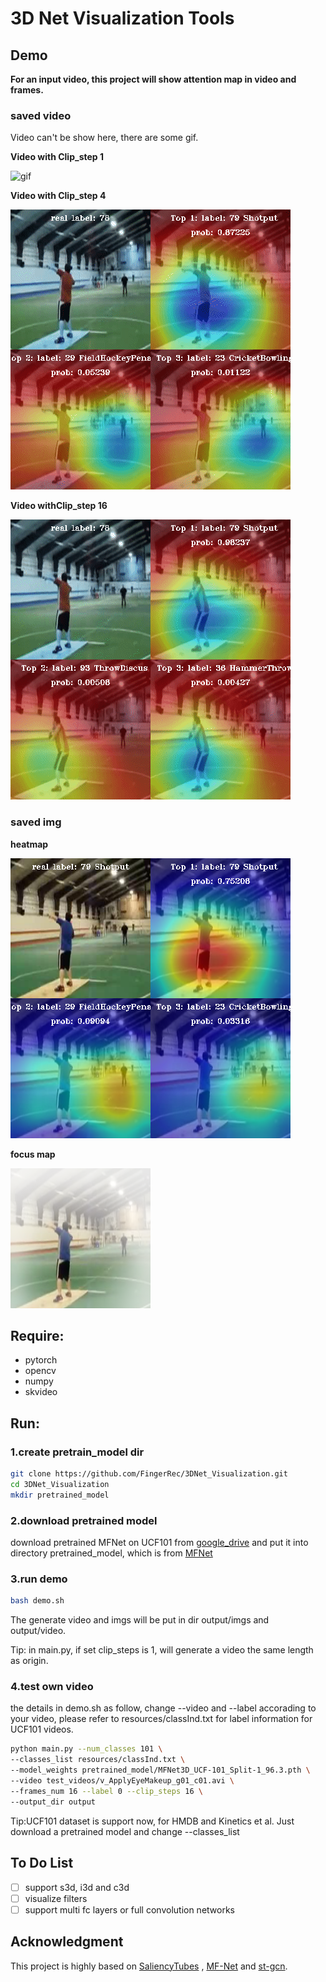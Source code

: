 # 3D Net Visualization Tools

## Demo

**For an input video, this project will show attention map in video and frames.**

### saved video

Video can't be show here, there are some gif.

**Video with Clip_step 1**

![gif](https://github.com/FingerRec/3DNet_Visualization/raw/master/resources/step_1.gif)

**Video with Clip_step 4**

![gif_2](https://github.com/FingerRec/3DNet_Visualization/raw/master/resources/step_4.gif)


**Video withClip_step 16**

![gif_3](https://github.com/FingerRec/3DNet_Visualization/raw/master/resources/step_16.gif)


### saved img

**heatmap**

![heatmap_image](https://github.com/FingerRec/3DNet_Visualization/raw/master/resources/heatmap_1.png)

**focus map**

![focus_image](https://github.com/FingerRec/3DNet_Visualization/raw/master/resources/focusimg_1.png)

## Require:
- pytorch
- opencv
- numpy
- skvideo

## Run:
### 1.create pretrain_model dir
```bash
git clone https://github.com/FingerRec/3DNet_Visualization.git
cd 3DNet_Visualization
mkdir pretrained_model
```

### 2.download pretrained model
download pretrained MFNet on UCF101 from [google_drive](https://goo.gl/mML2gv) and put it into directory pretrained_model,
which is from [MFNet](https://github.com/cypw/PyTorch-MFNet)

### 3.run demo

```bash
bash demo.sh
```

The generate video and imgs will be put in dir output/imgs and output/video.

Tip: in main.py, if set clip_steps is 1, will generate a video the same length as origin.

### 4.test own video

the details in demo.sh as follow, change --video and --label accorading to your video, please refer to resources/classInd.txt for label information for UCF101 videos.

```bash
python main.py --num_classes 101 \
--classes_list resources/classInd.txt \
--model_weights pretrained_model/MFNet3D_UCF-101_Split-1_96.3.pth \
--video test_videos/v_ApplyEyeMakeup_g01_c01.avi \
--frames_num 16 --label 0 --clip_steps 16 \
--output_dir output
```

Tip:UCF101 dataset is support now, for HMDB and Kinetics et al. Just download a pretrained model and change --classes_list

## To Do List
- [ ] support s3d, i3d and c3d
- [ ] visualize filters
- [ ] support multi fc layers or full convolution networks

## Acknowledgment
This project is highly based on [SaliencyTubes](https://github.com/alexandrosstergiou/Saliency-Tubes-Visual-Explanations-for-Spatio-Temporal-Convolutions) 
, [MF-Net](https://github.com/cypw/PyTorch-MFNet) and [st-gcn](https://github.com/yysijie/st-gcn).